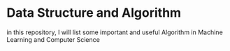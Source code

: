 # Data Structure and Algorithm

in this repository, I will list some important and useful Algorithm in Machine Learning and Computer Science 

